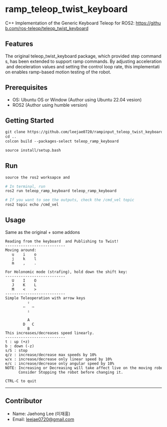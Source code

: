# ramp_teleop_twist_keyboard
C++ Implementation of the Generic Keyboard Teleop for ROS2: https://github.com/ros-teleop/teleop_twist_keyboard

## Features

The original teleop_twist_keyboard package, which provided step commands, has been extended to support ramp commands. By adjusting acceleration and deceleration values and setting the control loop rate, this implementation enables ramp-based motion testing of the robot.

## Prerequisites
 - OS: Ubuntu OS or Window (Author using Ubuntu 22.04 vesion) 
 - ROS2 (Author using humble version)

## Getting Started

```bash
git clone https://github.com/leejae0720/rampinput_teleop_twist_keyboard.git
cd ..
colcon build --packages-select teleop_ramp_keyboard

source install/setup.bash
```

## Run

```bash
source the ros2 worksapce and

# In terminal, run
ros2 run teleop_ramp_keyboard teleop_ramp_keyboard

# If you want to see the outputs, check the /cmd_vel topic
ros2 topic echo /cmd_vel
```

## Usage

Same as the original + some addons

```
Reading from the keyboard  and Publishing to Twist!
---------------------------
Moving around:
   u    i    o
   j    k    l
   m    ,    .

For Holonomic mode (strafing), hold down the shift key:
---------------------------
   U    I    O
   J    K    L
   M    <    >
---------------------------
Simple Teleoperation with arrow keys
          ⇧
        ⇦   ⇨
          ⇩

          A
        D   C
          B
This increases/decreases speed linearly.
---------------------------
t : up (+z)
b : down (-z)
s/S : stop
q/z : increase/decrease max speeds by 10%
w/x : increase/decrease only linear speed by 10%
e/c : increase/decrease only angular speed by 10%
NOTE: Increasing or Decreasing will take affect live on the moving robot.
      Consider Stopping the robot before changing it.
      
CTRL-C to quit
```



------

## Contributor
 - Name: Jaehong Lee (이재홍)
 - Email: leejae0720@gmail.com
